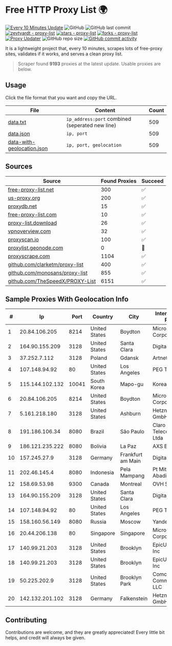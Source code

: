 
# Free HTTP Proxy List 🌍

[![Every 10 Minutes Update](https://github.com/mertguvencli/http-proxy-list/actions/workflows/main.yml/badge.svg?branch=main)](https://github.com/mertguvencli/http-proxy-list/actions/workflows/main.yml)
![GitHub](https://img.shields.io/github/license/mertguvencli/http-proxy-list)
![GitHub last commit](https://img.shields.io/github/last-commit/mertguvencli/http-proxy-list)
[![zevtyardt - proxy-list](https://img.shields.io/static/v1?label=zevtyardt&message=proxy-list&color=blue&logo=github)](https://github.com/zevtyardt/proxy-list "Go to GitHub repo")
[![stars - proxy-list](https://img.shields.io/github/stars/zevtyardt/proxy-list?style=social)](https://github.com/zevtyardt/proxy-list)
[![forks - proxy-list](https://img.shields.io/github/forks/zevtyardt/proxy-list?style=social)](https://github.com/zevtyardt/proxy-list)
[![Proxy Updater](https://github.com/zevtyardt/proxy-list/workflows/Proxy%20Updater/badge.svg)](https://github.com/zevtyardt/proxy-list/actions?query=workflow:"Proxy+Updater")
![GitHub repo size](https://img.shields.io/github/repo-size/zevtyardt/proxy-list)
[![GitHub commit activity](https://img.shields.io/github/commit-activity/m/zevtyardt/proxy-list?logo=commits)](https://github.com/zevtyardt/proxy-list/commits/main)

It is a lightweight project that, every 10 minutes, scrapes lots of free-proxy sites, validates if it works, and serves a clean proxy list.

> Scraper found **9193** proxies at the latest update. Usable proxies are below.

## Usage

Click the file format that you want and copy the URL.

|File|Content|Count|
|----|-------|-----|
|[data.txt](https://raw.githubusercontent.com/mertguvencli/http-proxy-list/main/proxy-list/data.txt)|`ip_address:port` combined (seperated new line)|509|
|[data.json](https://raw.githubusercontent.com/mertguvencli/http-proxy-list/main/proxy-list/data.json)|`ip, port`|509|
|[data-with-geolocation.json](https://raw.githubusercontent.com/mertguvencli/http-proxy-list/main/proxy-list/data-with-geolocation.json)|`ip, port, geolocation`|509|

## Sources

|Source|Found Proxies|Succeed|
|------|-------------|-------|
|[free-proxy-list.net](https://free-proxy-list.net)|300|✅|
|[us-proxy.org](https://www.us-proxy.org)|200|✅|
|[proxydb.net](http://proxydb.net)|15|✅|
|[free-proxy-list.com](https://free-proxy-list.com/?page=&port=&type%5B%5D=http&type%5B%5D=https&up_time=0&search=Search)|10|✅|
|[proxy-list.download](https://www.proxy-list.download/HTTP)|26|✅|
|[vpnoverview.com](https://vpnoverview.com/privacy/anonymous-browsing/free-proxy-servers)|32|✅|
|[proxyscan.io](https://www.proxyscan.io)|100|✅|
|[proxylist.geonode.com](https://proxylist.geonode.com/api/proxy-list?limit=300&page=1&sort_by=lastChecked&sort_type=desc&protocols=http,https)|0|🚫|
|[proxyscrape.com](https://api.proxyscrape.com/v2/?request=displayproxies&protocol=http&timeout=10000&country=all&ssl=all&anonymity=all)|1104|✅|
|[github.com/clarketm/proxy-list](https://raw.githubusercontent.com/clarketm/proxy-list/master/proxy-list-raw.txt)|400|✅|
|[github.com/monosans/proxy-list](https://raw.githubusercontent.com/monosans/proxy-list/main/proxies/http.txt)|855|✅|
|[github.com/TheSpeedX/PROXY-List](https://raw.githubusercontent.com/TheSpeedX/PROXY-List/master/http.txt)|6151|✅|


## Sample Proxies With Geolocation Info

|#|Ip|Port|Country|City|Internet Service Provider|
|-|--|----|-------|----|-------------------------|
|1|20.84.106.205|8214|United States|Boydton|Microsoft Corporation|
|2|164.90.155.209|3128|United States|Santa Clara|DigitalOcean, LLC|
|3|37.252.7.112|3128|Poland|Gdansk|Artnet Sp. z o.o.|
|4|107.148.94.92|80|United States|Los Angeles|PEG TECH INC|
|5|115.144.102.132|10041|South Korea|Mapo-gu|Korea Telecom|
|6|20.84.106.205|8214|United States|Boydton|Microsoft Corporation|
|7|5.161.218.180|3128|United States|Ashburn|Hetzner Online GmbH|
|8|191.186.106.34|8080|Brazil|São Paulo|Claro NXT Telecomunicacoes Ltda|
|9|186.121.235.222|8080|Bolivia|La Paz|AXS Bolivia S. A.|
|10|157.245.27.9|3128|Germany|Frankfurt am Main|DigitalOcean, LLC|
|11|202.46.145.4|8080|Indonesia|Pela Mampang|Pt Mithaharum Abadi|
|12|158.69.53.98|9300|Canada|Montreal|OVH SAS|
|13|164.90.155.209|3128|United States|Santa Clara|DigitalOcean, LLC|
|14|107.148.94.92|80|United States|Los Angeles|PEG TECH INC|
|15|158.160.56.149|8080|Russia|Moscow|Yandex.Cloud LLC|
|16|20.44.206.138|80|Singapore|Singapore|Microsoft Corporation|
|17|140.99.21.203|3128|United States|Brooklyn|EpicUp Holdings Inc|
|18|140.99.21.203|3128|United States|Brooklyn|EpicUp Holdings Inc|
|19|50.225.202.9|3128|United States|Brooklyn Park|Comcast Cable Communications, LLC|
|20|142.132.201.102|3128|Germany|Falkenstein|Hetzner Online GmbH|



## Contributing

Contributions are welcome, and they are greatly appreciated! Every
little bit helps, and credit will always be given.

